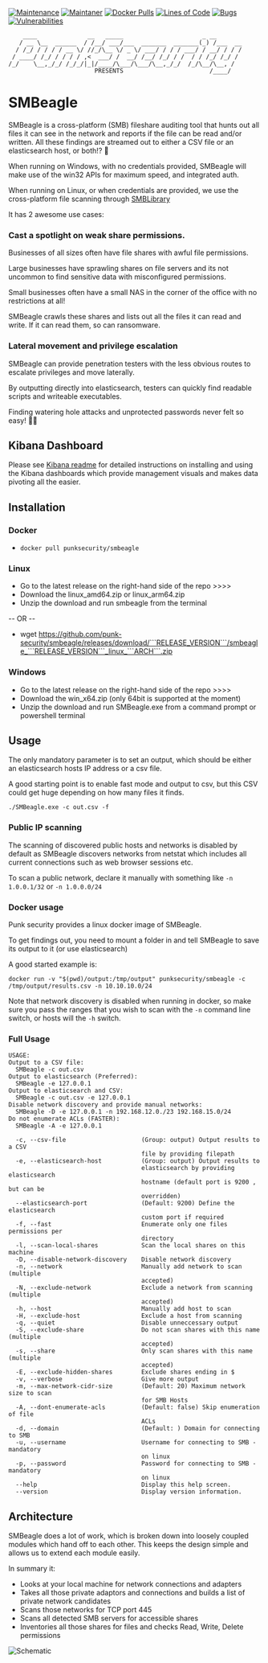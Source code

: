 [![Maintenance](https://img.shields.io/badge/Maintained%3F-yes-green.svg)](https://GitHub.com/punk-security/pwnspoof/graphs/commit-activity)
[![Maintaner](https://img.shields.io/badge/maintainer-PunkSecurity-blue)](https://www.punksecurity.co.uk)
[![Docker Pulls](https://img.shields.io/docker/pulls/punksecurity/smbeagle)](https://hub.docker.com/r/punksecurity/smbeagle)
[![Lines of Code](https://sonarcloud.io/api/project_badges/measure?project=punk-security_SMBeagle&metric=ncloc)](https://sonarcloud.io/summary/new_code?id=punk-security_SMBeagle)
[![Bugs](https://sonarcloud.io/api/project_badges/measure?project=punk-security_SMBeagle&metric=bugs)](https://sonarcloud.io/summary/new_code?id=punk-security_SMBeagle)
[![Vulnerabilities](https://sonarcloud.io/api/project_badges/measure?project=punk-security_SMBeagle&metric=vulnerabilities)](https://sonarcloud.io/summary/new_code?id=punk-security_SMBeagle)

```
    ____              __   _____                      _ __       
   / __ \__  ______  / /__/ ___/___  _______  _______(_) /___  __
  / /_/ / / / / __ \/ //_/\__ \/ _ \/ ___/ / / / ___/ / __/ / / /
 / ____/ /_/ / / / / ,<  ___/ /  __/ /__/ /_/ / /  / / /_/ /_/ / 
/_/    \__,_/_/ /_/_/|_|/____/\___/\___/\__,_/_/  /_/\__/\__, /  
                        PRESENTS                        /____/   
```                                                       
    
# SMBeagle

SMBeagle is a cross-platform (SMB) fileshare auditing tool that hunts out all files it can see in the network 
and reports if the file can be read and/or written.  All these findings are streamed out to either
a CSV file or an elasticsearch host, or both!?  🚀

When running on Windows, with no credentials provided, SMBeagle will make use of the win32 APIs for maximum speed, and integrated auth.

When running on Linux, or when credentials are provided, we use the cross-platform file scanning through [SMBLibrary](https://github.com/TalAloni/SMBLibrary)

It has 2 awesome use cases:

### Cast a spotlight on weak share permissions.
Businesses of all sizes often have file shares with awful file permissions.  

Large businesses have sprawling shares on file servers and its not uncommon to find sensitive data with misconfigured permissions. 

Small businesses often have a small NAS in the corner of the office with no restrictions at all!

SMBeagle crawls these shares and lists out all the files it can read and write.  If it can read them, so can ransomware. 
    
### Lateral movement and privilege escalation
SMBeagle can provide penetration testers with the less obvious routes to escalate privileges and move laterally.

By outputting directly into elasticsearch, testers can quickly find readable scripts and writeable executables.

Finding watering hole attacks and unprotected passwords never felt so easy! 🐱‍👤

## Kibana Dashboard
Please see [Kibana readme](Kibana/README.md) for detailed instructions on installing and using the Kibana dashboards which
provide management visuals and makes data pivoting all the easier.

## Installation

### Docker
* ```docker pull punksecurity/smbeagle```

### Linux
* Go to the latest release on the right-hand side of the repo >>>>  
* Download the linux_amd64.zip or linux_arm64.zip
* Unzip the download and run smbeagle from the terminal

-- OR --
* wget https://github.com/punk-security/smbeagle/releases/download/```RELEASE_VERSION```/smbeagle_```RELEASE_VERSION```_linux_```ARCH```.zip

### Windows
* Go to the latest release on the right-hand side of the repo >>>>  
* Download the win_x64.zip (only 64bit is supported at the moment)
* Unzip the download and run SMBeagle.exe from a command prompt or powershell terminal

## Usage

The only mandatory parameter is to set an output, which should be either an elasticsearch hosts IP address or a csv file.

A good starting point is to enable fast mode and output to csv, but this CSV could get huge depending on how many files it finds.

```
./SMBeagle.exe -c out.csv -f
```

### Public IP scanning

The scanning of discovered public hosts and networks is disabled by default as SMBeagle discovers networks from netstat which 
includes all current connections such as web browser sessions etc.

To scan a public network, declare it manually with something like `-n 1.0.0.1/32` or `-n 1.0.0.0/24`

### Docker usage
Punk security provides a linux docker image of SMBeagle.

To get findings out, you need to mount a folder in and tell SMBeagle to save its output to it (or use elasticsearch)

A good started example is:

`docker run -v "$(pwd)/output:/tmp/output" punksecurity/smbeagle -c /tmp/output/results.csv -n 10.10.10.0/24`

Note that network discovery is disabled when running in docker, so make sure you pass the ranges that
you wish to scan with the `-n` command line switch, or hosts will the `-h` switch.

### Full Usage

```
USAGE:
Output to a CSV file:
  SMBeagle -c out.csv
Output to elasticsearch (Preferred):
  SMBeagle -e 127.0.0.1
Output to elasticsearch and CSV:
  SMBeagle -c out.csv -e 127.0.0.1
Disable network discovery and provide manual networks:
  SMBeagle -D -e 127.0.0.1 -n 192.168.12.0./23 192.168.15.0/24
Do not enumerate ACLs (FASTER):
  SMBeagle -A -e 127.0.0.1

  -c, --csv-file                     (Group: output) Output results to a CSV
                                     file by providing filepath
  -e, --elasticsearch-host           (Group: output) Output results to
                                     elasticsearch by providing elasticsearch
                                     hostname (default port is 9200 , but can be
                                     overridden)
  --elasticsearch-port               (Default: 9200) Define the elasticsearch
                                     custom port if required
  -f, --fast                         Enumerate only one files permissions per
                                     directory
  -l, --scan-local-shares            Scan the local shares on this machine
  -D, --disable-network-discovery    Disable network discovery
  -n, --network                      Manually add network to scan (multiple
                                     accepted)
  -N, --exclude-network              Exclude a network from scanning (multiple
                                     accepted)
  -h, --host                         Manually add host to scan
  -H, --exclude-host                 Exclude a host from scanning
  -q, --quiet                        Disable unneccessary output
  -S, --exclude-share                Do not scan shares with this name (multiple
                                     accepted)
  -s, --share                        Only scan shares with this name (multiple
                                     accepted)
  -E, --exclude-hidden-shares        Exclude shares ending in $
  -v, --verbose                      Give more output
  -m, --max-network-cidr-size        (Default: 20) Maximum network size to scan
                                     for SMB Hosts
  -A, --dont-enumerate-acls          (Default: false) Skip enumeration of file
                                     ACLs
  -d, --domain                       (Default: ) Domain for connecting to SMB
  -u, --username                     Username for connecting to SMB - mandatory
                                     on linux
  -p, --password                     Password for connecting to SMB - mandatory
                                     on linux
  --help                             Display this help screen.
  --version                          Display version information.

```

## Architecture

SMBeagle does a lot of work, which is broken down into loosely coupled modules which hand off to each other.
This keeps the design simple and allows us to extend each module easily.

In summary it:

* Looks at your local machine for network connections and adapters
* Takes all those private adaptors and connections and builds a list of private network candidates
* Scans those networks for TCP port 445
* Scans all detected SMB servers for accessible shares
* Inventories all those shares for files and checks Read, Write, Delete permissions

![Schematic](Docs/schematic.png)
